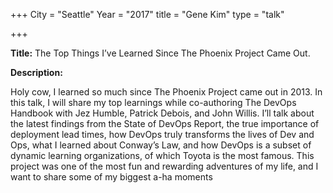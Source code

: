 +++
City = "Seattle"
Year = "2017"
title = "Gene Kim"
type = "talk"

+++

<div class="span-15  ">
  <div class="span-15  last ">
  <p><strong>Title:</strong>
  The Top Things I’ve Learned Since The Phoenix Project Came Out.
</p>

<p><strong>Description:</strong></p>

Holy cow, I learned so much since The Phoenix Project came out in 2013.  In this talk, I will share my top learnings while co-authoring The DevOps Handbook with Jez Humble, Patrick Debois, and John Willis. I’ll talk about the latest findings from the State of DevOps Report, the true importance of deployment lead times, how DevOps truly transforms the lives of Dev and Ops, what I learned about Conway’s Law, and how DevOps is a subset of dynamic learning organizations, of which Toyota is the most famous. This project was one of the most fun and rewarding adventures of my life, and I want to share some of my biggest a-ha moments

  </div>
</div>
